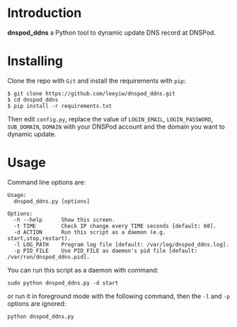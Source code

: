 Introduction
============

**dnspod_ddns** a Python tool to dynamic update DNS record at DNSPod.

Installing
==========

Clone the repo with `Git` and install the requirements with `pip`:
```
$ git clone https://github.com/leeyiw/dnspod_ddns.git
$ cd dnspod_ddns
$ pip install -r requirements.txt
```

Then edit `config.py`, replace the value of `LOGIN_EMAIL`, `LOGIN_PASSWORD`, `SUB_DOMAIN`, `DOMAIN` with your DNSPod account and the domain you want to dynamic update.

Usage
=====

Command line options are:
```
Usage:
  dnspod_ddns.py [options]

Options:
  -h --help      Show this screen.
  -t TIME        Check IP change every TIME seconds [default: 60].
  -d ACTION      Run this script as a daemon (e.g. start,stop,restart).
  -l LOG_PATH    Program log file [default: /var/log/dnspod_ddns.log].
  -p PID_FILE    Use PID_FILE as daemon's pid file [default: /var/run/dnspod_ddns.pid].
```

You can run this script as a daemon with command:
```
sudo python dnspod_ddns.py -d start
```

or run it in foreground mode with the following command, then the `-l` and `-p` options are ignored:
```
python dnspod_ddns.py
```
